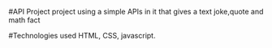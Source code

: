 #API Project 
project using a simple APIs in it that gives a text joke,quote and math fact 

#Technologies used
HTML, CSS, javascript. 
